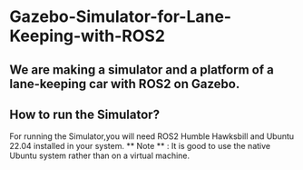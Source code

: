# Gazebo-Simulator-for-Lane-Keeping-with-ROS2
## We are making a simulator and a platform of a lane-keeping car with ROS2 on Gazebo.

## How to run the Simulator?
For running the Simulator,you will need ROS2 Humble Hawksbill and Ubuntu 22.04 installed in your system. ** Note ** : It is good to use the native Ubuntu system rather than on a virtual machine.
